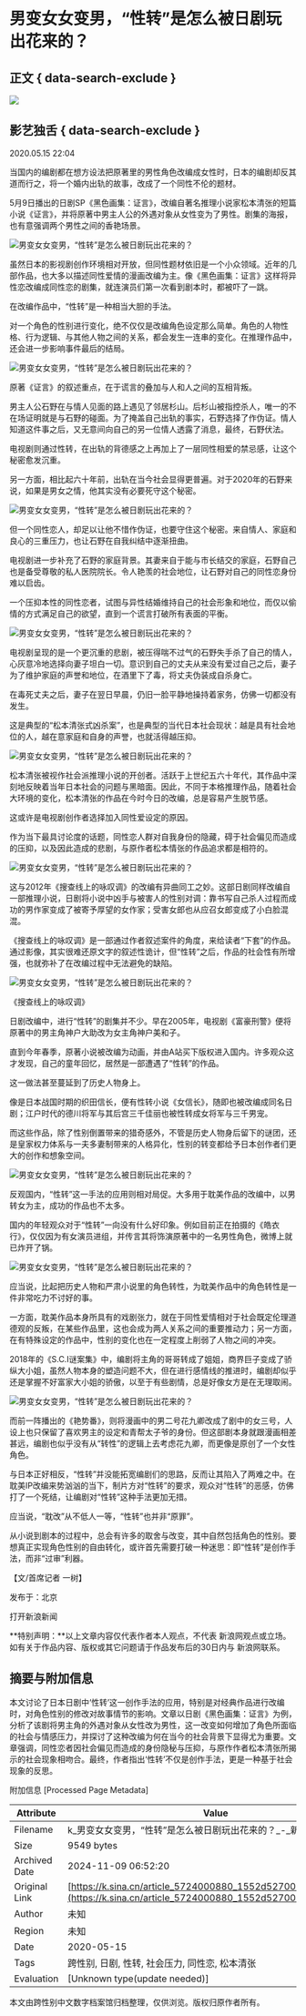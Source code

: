 # 男变女女变男，“性转”是怎么被日剧玩出花来的？

## 正文 { data-search-exclude }


_![](https://n.sinaimg.cn/sinakd10200/262/w131h131/20201208/02ed-keyancw9329720.jpg)_

## 影艺独舌 { data-search-exclude }

2020.05.15 22:04

当国内的编剧都在想方设法把原著里的男性角色改编成女性时，日本的编剧却反其道而行之，将一个婚内出轨的故事，改成了一个同性不伦的题材。

5月9日播出的日剧SP《黑色画集：证言》，改编自著名推理小说家松本清张的短篇小说《证言》，并将原著中男主人公的外遇对象从女性变为了男性。剧集的海报，也有意强调两个男性之间的香艳场景。

![男变女女变男，“性转”是怎么被日剧玩出花来的？](http://k.sinaimg.cn/n/sinakd2020515s/503/w540h763/20200515/33d3-itriats4704439.jpg/w700d1q75cms.jpg)

虽然日本的影视剧创作环境相对开放，但同性题材依旧是一个小众领域。近年的几部作品，也大多以描述同性爱情的漫画改编为主。像《黑色画集：证言》这样将异性恋改编成同性恋的剧集，就连演员们第一次看到剧本时，都被吓了一跳。

在改编作品中，“性转”是一种相当大胆的手法。

对一个角色的性别进行变化，绝不仅仅是改编角色设定那么简单。角色的人物性格、行为逻辑、与其他人物之间的关系，都会发生一连串的变化。在推理作品中，还会进一步影响事件最后的结局。

![男变女女变男，“性转”是怎么被日剧玩出花来的？](http://k.sinaimg.cn/n/sinakd2020515s/411/w750h461/20200515/8a17-itriats4704527.jpg/w700d1q75cms.jpg)

原著《证言》的叙述重点，在于谎言的叠加与人和人之间的互相背叛。

男主人公石野在与情人见面的路上遇见了邻居杉山。后杉山被指控杀人，唯一的不在场证明就是与石野的碰面。为了掩盖自己出轨的事实，石野选择了作伪证。情人知道这件事之后，又无意间向自己的另一位情人透露了消息，最终，石野伏法。

电视剧则通过性转，在出轨的背德感之上再加上了一层同性相爱的禁忌感，让这个秘密愈发沉重。

另一方面，相比起六十年前，出轨在当今社会显得更普遍。对于2020年的石野来说，如果是男女之情，他其实没有必要死守这个秘密。

![男变女女变男，“性转”是怎么被日剧玩出花来的？](http://k.sinaimg.cn/n/sinakd2020515s/786/w992h594/20200515/a419-itriats4704534.png/w700d1q75cms.jpg)

但一个同性恋人，却足以让他不惜作伪证，也要守住这个秘密。来自情人、家庭和良心的三重压力，也让石野在自我纠结中逐渐扭曲。

电视剧进一步补充了石野的家庭背景。其妻来自于能与市长结交的家庭，石野自己也是备受尊敬的私人医院院长。令人艳羡的社会地位，让石野对自己的同性恋身份难以启齿。

一个压抑本性的同性恋者，试图与异性结婚维持自己的社会形象和地位，而仅以偷情的方式满足自己的欲望，直到一个谎言打破所有表面的平衡。

![男变女女变男，“性转”是怎么被日剧玩出花来的？](http://k.sinaimg.cn/n/sinakd2020515s/563/w867h496/20200515/4750-itriats4704619.jpg/w700d1q75cms.jpg)

电视剧呈现的是一个更沉重的悲剧，被压得喘不过气的石野失手杀了自己的情人，心灰意冷地选择向妻子坦白一切。意识到自己的丈夫从来没有爱过自己之后，妻子为了维护家庭的声誉和地位，在酒里下了毒，将丈夫伪装成自杀身亡。

在毒死丈夫之后，妻子在翌日早晨，仍旧一脸平静地操持着家务，仿佛一切都没有发生。

这是典型的“松本清张式凶杀案”，也是典型的当代日本社会现状：越是具有社会地位的人，越在意家庭和自身的声誉，也就活得越压抑。

![男变女女变男，“性转”是怎么被日剧玩出花来的？](http://k.sinaimg.cn/n/sinakd2020515s/591/w995h3596/20200515/e5a5-itriats4704631.jpg/w700d1q75cms.jpg)

松本清张被视作社会派推理小说的开创者。活跃于上世纪五六十年代，其作品中深刻地反映着当年日本社会的问题与黑暗面。因此，不同于本格推理作品，随着社会大环境的变化，松本清张的作品在今时今日的改编，总是容易产生脱节感。

这或许是电视剧创作者选择加入同性爱设定的原因。

作为当下最具讨论度的话题，同性恋人群对自我身份的隐藏，碍于社会偏见而造成的压抑，以及因此造成的悲剧，与原作者松本情张的作品追求都是相符的。

![男变女女变男，“性转”是怎么被日剧玩出花来的？](http://k.sinaimg.cn/n/sinakd2020515s/704/w1080h1224/20200515/471d-itriats4704928.jpg/w700d1q75cms.jpg)

这与2012年《搜查线上的咏叹调》的改编有异曲同工之妙。这部日剧同样改编自一部推理小说，日剧将小说中凶手与被害人的性别对调：靠书写自己杀人过程而成功的男作家变成了被寄予厚望的女作家；受害女郎也从应召女郎变成了小白脸混混。

《搜查线上的咏叹调》是一部通过作者叙述案件的角度，来给读者“下套”的作品。通过影像，其实很难还原文字的叙述性诡计，但“性转”之后，作品的社会性有所增强，也就弥补了在改编过程中无法避免的缺陷。

![男变女女变男，“性转”是怎么被日剧玩出花来的？](http://k.sinaimg.cn/n/sinakd2020515s/230/w1071h759/20200515/7575-itriats4704924.jpg/w700d1q75cms.jpg)

《搜查线上的咏叹调》

日剧改编中，进行“性转”的剧集并不少。早在2005年，电视剧《富豪刑警》便将原著中的男主角神户大助改为女主角神户美和子。

直到今年春季，原著小说被改编为动画，并由A站买下版权进入国内。许多观众这才发现，自己的童年回忆，居然是一部遭遇了“性转”的作品。

这一做法甚至蔓延到了历史人物身上。

像是日本战国时期的织田信长，便有性转小说《女信长》，随即也被改编成同名日剧；江户时代的德川将军与其后宫三千佳丽也被性转成女将军与三千男宠。

而这些作品，除了性别倒置带来的猎奇感外，不管是历史人物身后留下的谜团，还是皇家权力体系与一夫多妻制带来的人格异化，性别的转变都给予日本创作者们更大的创作和想象空间。

![男变女女变男，“性转”是怎么被日剧玩出花来的？](http://k.sinaimg.cn/n/sinakd2020515s/597/w652h745/20200515/c293-itriats4705113.jpg/w700d1q75cms.jpg)

反观国内，“性转”这一手法的应用则相对局促。大多用于耽美作品的改编中，以男转女为主，成功的作品也不太多。

国内的年轻观众对于“性转”一向没有什么好印象。例如目前正在拍摄的《皓衣行》，仅仅因为有女演员进组，并传言其将饰演原著中的一名男性角色，微博上就已炸开了锅。

![男变女女变男，“性转”是怎么被日剧玩出花来的？](http://k.sinaimg.cn/n/sinakd2020515s/184/w1072h1512/20200515/3f1d-itriats4705116.jpg/w700d1q75cms.jpg)

应当说，比起把历史人物和严肃小说里的角色转性，为耽美作品中的角色转性是一件非常吃力不讨好的事。

一方面，耽美作品本身所具有的戏剧张力，就在于同性爱情相对于社会既定伦理道德观的反叛，在某些作品里，这也会成为两人关系之间的重要推动力；另一方面，在有特殊设定的作品中，性别的变化也在一定程度上削弱了人物之间的冲突。

2018年的《S.C.I谜案集》中，编剧将主角的哥哥转成了姐姐，商界巨子变成了骄纵大小姐，虽然人物本身的塑造问题不大，但在进行感情线的推进时，编剧却似乎还是掌握不好富家大小姐的骄傲，以至于有些剧情，总是好像女方是在无理取闹。

![男变女女变男，“性转”是怎么被日剧玩出花来的？](http://k.sinaimg.cn/n/sinakd2020515s/695/w1080h1215/20200515/9b2f-itriats4705254.jpg/w700d1q75cms.jpg)

而前一阵播出的《艳势番》，则将漫画中的男二号花九卿改成了剧中的女三号，人设上也只保留了喜欢男主的设定和青帮太子爷的身份。但这部剧本身就跟漫画相差甚远，编剧也似乎没有从“转性”的逻辑上去考虑花九卿，而更像是原创了一个女性角色。

与日本正好相反，“性转”并没能拓宽编剧们的思路，反而让其陷入了两难之中。在耽美IP改编来势汹汹的当下，制片方对“性转”的要求，观众对“性转”的恶感，仿佛打了一个死结，让编剧对“性转”这种手法更加无措。

应当说，“耽改”从不低人一等，“性转”也并非“原罪”。

从小说到剧本的过程中，总会有许多的取舍与改变，其中自然包括角色的性别。要想真正实现角色性别的自由转化，或许首先需要打破一种迷思：即“性转”是创作手法，而非“过审”利器。

【文/首席记者 一树】

发布于：北京

打开新浪新闻

**特别声明：**以上文章内容仅代表作者本人观点，不代表 新浪网观点或立场。如有关于作品内容、版权或其它问题请于作品发布后的30日内与 新浪网联系。

## 摘要与附加信息

<!-- tcd_abstract -->
本文讨论了日本日剧中‘性转’这一创作手法的应用，特别是对经典作品进行改编时，对角色性别的修改对故事情节的影响。文章以日剧《黑色画集：证言》为例，分析了该剧将男主角的外遇对象从女性改为男性，这一改变如何增加了角色所面临的社会与情感压力，并探讨了这种改编为何在当今的社会背景下显得尤为重要。文章强调，同性恋者因社会偏见而造成的身份隐秘与压抑，与原作作者松本清张所揭示的社会现象相吻合。最终，作者指出‘性转’不仅是创作手法，更是一种基于社会现象的反思。
<!-- tcd_abstract_end -->

附加信息 [Processed Page Metadata]

| Attribute       | Value                                  |
|-----------------|----------------------------------------|
| Filename        | k_男变女女变男，“性转”是怎么被日剧玩出花来的？_-_新浪.md                             |
| Size            | 9549 bytes                           |
| Archived Date   | 2024-11-09 06:52:20                             |
| Original Link   | [https://k.sina.cn/article_5724000880_1552d527001900of3s.html](https://k.sina.cn/article_5724000880_1552d527001900of3s.html)                       |
| Author          | 未知                               |
| Region          | 未知                               |
| Date            | 2020-05-15                                 |
| Tags            | 跨性别, 日剧, 性转, 社会压力, 同性恋, 松本清张                                 |
| Evaluation            | [Unknown type(update needed)]                                 |
<!-- tcd_table_end -->

本文由跨性别中文数字档案馆归档整理，仅供浏览。版权归原作者所有。
